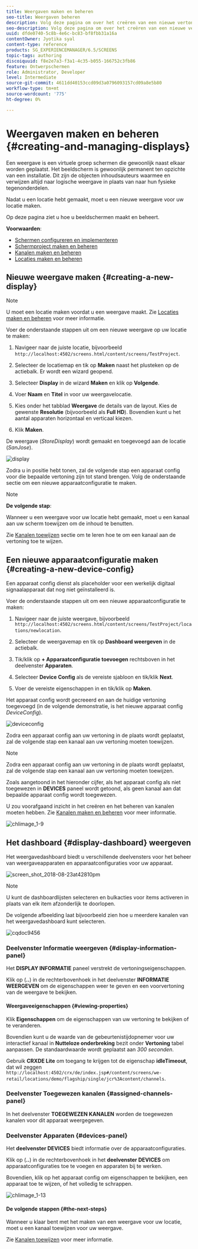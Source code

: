 ```yaml
---
title: Weergaven maken en beheren
seo-title: Weergaven beheren
description: Volg deze pagina om over het creëren van een nieuwe vertoning en apparaat config te leren. Meer informatie over het weergavedashboard.
seo-description: Volg deze pagina om over het creëren van een nieuwe vertoning en apparaat config te leren. Meer informatie over het weergavedashboard.
uuid: dfde0740-5c8b-4e6c-bc83-bf8fbb31a16a
contentOwner: Jyotika syal
content-type: reference
products: SG_EXPERIENCEMANAGER/6.5/SCREENS
topic-tags: authoring
discoiquuid: f8e2e7a3-f3a1-4c35-b055-166752c3fb86
feature: Ontwerpschermen
role: Administrator, Developer
level: Intermediate
source-git-commit: 4611dd40153ccd09d3a0796093157cd09a8e5b80
workflow-type: tm+mt
source-wordcount: '775'
ht-degree: 0%

---
```



# Weergaven maken en beheren {#creating-and-managing-displays}

Een weergave is een virtuele groep schermen die gewoonlijk naast elkaar worden geplaatst. Het beeldscherm is gewoonlijk permanent ten opzichte van een installatie. Dit zijn de objecten inhoudsauteurs waarmee en verwijzen altijd naar logische weergave in plaats van naar hun fysieke tegenonderdelen.

Nadat u een locatie hebt gemaakt, moet u een nieuwe weergave voor uw locatie maken.

Op deze pagina ziet u hoe u beeldschermen maakt en beheert.

**Voorwaarden**:

* [Schermen configureren en implementeren](configuring-screens-introduction.md)
* [Schermproject maken en beheren](creating-a-screens-project.md)
* [Kanalen maken en beheren](managing-channels.md)
* [Locaties maken en beheren](managing-locations.md)

## Nieuwe weergave maken {#creating-a-new-display}

>[!NOTE]
>
>U moet een locatie maken voordat u een weergave maakt. Zie [Locaties maken en beheren](managing-locations.md) voor meer informatie.

Voer de onderstaande stappen uit om een nieuwe weergave op uw locatie te maken:

1. Navigeer naar de juiste locatie, bijvoorbeeld `http://localhost:4502/screens.html/content/screens/TestProject`.
1. Selecteer de locatiemap en tik op **Maken** naast het plusteken op de actiebalk. Er wordt een wizard geopend.
1. Selecteer **Display** in de wizard **Maken** en klik op **Volgende**.

1. Voer **Naam** en **Titel** in voor uw weergavelocatie.

1. Kies onder het tabblad **Weergave** de details van de layout. Kies de gewenste **Resolutie** (bijvoorbeeld als **Full HD**). Bovendien kunt u het aantal apparaten horizontaal en verticaal kiezen.

1. Klik **Maken**.

De weergave (*StoreDisplay*) wordt gemaakt en toegevoegd aan de locatie (*SanJose*).

![display](assets/display.gif)

Zodra u in positie hebt tonen, zal de volgende stap een apparaat config voor die bepaalde vertoning zijn tot stand brengen. Volg de onderstaande sectie om een nieuwe apparaatconfiguratie te maken.

>[!NOTE]
>
>**De volgende stap**:
>
>Wanneer u een weergave voor uw locatie hebt gemaakt, moet u een kanaal aan uw scherm toewijzen om de inhoud te benutten.
>
>Zie [Kanalen toewijzen](channel-assignment.md) sectie om te leren hoe te om een kanaal aan de vertoning toe te wijzen.

## Een nieuwe apparaatconfiguratie maken {#creating-a-new-device-config}

Een apparaat config dienst als placeholder voor een werkelijk digitaal signaalapparaat dat nog niet geïnstalleerd is.

Voer de onderstaande stappen uit om een nieuwe apparaatconfiguratie te maken:

1. Navigeer naar de juiste weergave, bijvoorbeeld `http://localhost:4502/screens.html/content/screens/TestProject/locations/newlocation`.
1. Selecteer de weergavemap en tik op **Dashboard weergeven** in de actiebalk.
1. Tik/klik op **+ Apparaatconfiguratie toevoegen** rechtsboven in het deelvenster **Apparaten**.

1. Selecteer **Device Config** als de vereiste sjabloon en tik/klik **Next**.

1. Voer de vereiste eigenschappen in en tik/klik op **Maken**.

Het apparaat config wordt gecreeerd en aan de huidige vertoning toegevoegd (in de volgende demonstratie, is het nieuwe apparaat config *DeviceConfig*).

![deviceconfig](assets/deviceconfig.gif)

Zodra een apparaat config aan uw vertoning in de plaats wordt geplaatst, zal de volgende stap een kanaal aan uw vertoning moeten toewijzen.

>[!NOTE]
>
>Zodra een apparaat config aan uw vertoning in de plaats wordt geplaatst, zal de volgende stap een kanaal aan uw vertoning moeten toewijzen.
>
>Zoals aangetoond in het hieronder cijfer, als het apparaat config als niet toegewezen in **DEVICES** paneel wordt getoond, als geen kanaal aan dat bepaalde apparaat config wordt toegewezen.
>
>U zou voorafgaand inzicht in het creëren en het beheren van kanalen moeten hebben. Zie [Kanalen maken en beheren](managing-channels.md) voor meer informatie.

![chlimage_1-9](assets/chlimage_1-9.png)

## Het dashboard {#display-dashboard} weergeven

Het weergavedashboard biedt u verschillende deelvensters voor het beheer van weergaveapparaten en apparaatconfiguraties voor uw apparaat.

![screen_shot_2018-08-23at42810pm](assets/screen_shot_2018-08-23at42810pm.png)

>[!NOTE]
>
>U kunt de dashboardlijsten selecteren en bulkacties voor items activeren in plaats van elk item afzonderlijk te doorlopen.
>
>De volgende afbeelding laat bijvoorbeeld zien hoe u meerdere kanalen van het weergavedashboard kunt selecteren.

![cqdoc9456](assets/cqdoc9456.gif)

### Deelvenster Informatie weergeven {#display-information-panel}

Het **DISPLAY INFORMATIE** paneel verstrekt de vertoningseigenschappen.

Klik op (**..**) in de rechterbovenhoek in het deelvenster **INFORMATIE WEERGEVEN** om de eigenschappen weer te geven en een voorvertoning van de weergave te bekijken.


#### Weergaveeigenschappen {#viewing-properties}

Klik **Eigenschappen** om de eigenschappen van uw vertoning te bekijken of te veranderen.

Bovendien kunt u de waarde van de gebeurtenistijdopnemer voor uw interactief kanaal in **Nutteloze onderbreking** bezit onder **Vertoning** tabel aanpassen. De standaardwaarde wordt geplaatst aan *300 seconden*.

Gebruik **CRXDE Lite** om toegang te krijgen tot de eigenschap **idleTimeout**, dat wil zeggen `http://localhost:4502/crx/de/index.jsp#/content/screens/we-retail/locations/demo/flagship/single/jcr%3Acontent/channels`.


### Deelvenster Toegewezen kanalen {#assigned-channels-panel}

In het deelvenster **TOEGEWEZEN KANALEN** worden de toegewezen kanalen voor dit apparaat weergegeven.


### Deelvenster Apparaten {#devices-panel}

Het **deelvenster DEVICES** biedt informatie over de apparaatconfiguraties.

Klik op (**..**) in de rechterbovenhoek in het **deelvenster DEVICES** om apparaatconfiguraties toe te voegen en apparaten bij te werken.

Bovendien, klik op het apparaat config om eigenschappen te bekijken, een apparaat toe te wijzen, of het volledig te schrappen.

![chlimage_1-13](assets/chlimage_1-13.png)

#### De volgende stappen {#the-next-steps}

Wanneer u klaar bent met het maken van een weergave voor uw locatie, moet u een kanaal toewijzen voor uw weergave.

Zie [Kanalen toewijzen](channel-assignment.md) voor meer informatie.
